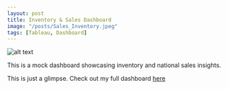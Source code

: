 ```yaml
---
layout: post
title: Inventory & Sales Dashboard
image: "/posts/Sales_Inventory.jpeg"
tags: [Tableau, Dashboard]
---
```



![alt text](/img/posts/Challenge_Two.PNG "Inventory and Sales!")

This is a mock dashboard showcasing inventory and national sales insights.

This is just a glimpse. Check out my full dashboard [here](https://public.tableau.com/app/profile/kedeisha/viz/SilvertoneChallenge2/Dashboard1?publish=yes)
